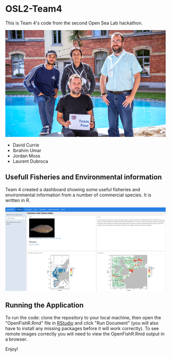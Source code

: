 # OSL2-Team4

This is Team 4's code from the second Open Sea Lab hackathon.

![](https://github.com/EMODnet/OSL2-Team4/blob/master/fig/Team4_team.PNG)

* David Currie
* Ibrahim Umar
* Jordan Moss
* Laurent Dubroca

## Usefull Fisheries and Environmental information
Team 4 created a dashboard showing some useful fisheries and environmental information from a number of commercial species. It is written in R.

![](https://github.com/EMODnet/OSL2-Team4/blob/master/fig/Team4_Screenshot.PNG)


## Running the Application
To run the code: clone the repository to your local machine, then open the "OpenFishR.Rmd" file in [RStudio](https://www.rstudio.com/) and click "Run Document" (you will also have to install any missing packages before it will work correctly). To see remote images correctly you will need to view the OpenFishR.Rmd output in a browser.

Enjoy!

